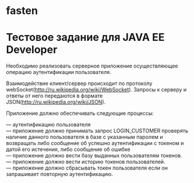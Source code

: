 # fasten
# Тестовое задание для JAVA EE Developer

Необходимо реализовать серверное приложение  осуществляющее операцию аутентификации пользователя. 

Взаимодействие клиент/сервер происходит по протоколу webSocket(http://ru.wikipedia.org/wiki/WebSocket). Запросы к серверу и ответы от него передаются в формате JSON(http://ru.wikipedia.org/wiki/JSON). 

Приложение должно обеспечивать следующие процессы:

— аутентификацию пользователя<br>
— приложение должно принимать запрос LOGIN_CUSTOMER проверять наличие данного пользователя в базе с указанным паролем и возвращать либо сообщение об успешно аутентификации с токеном и датой его истечения, либо сообщение об ошибке<br>
— приложение должно вести базу выданных пользователям токенов.<br>
— приложение должно вести историю токенов пользователей.<br>
— приложение должно сбрасывать токен пользователя если он запрашивает повторную аутентификацию.<br>
